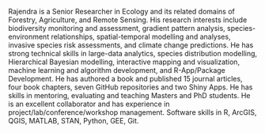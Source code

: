 Rajendra is a Senior Researcher in Ecology and its related domains of Forestry, Agriculture, and Remote Sensing. 
His research interests include biodiversity monitoring and assessment, gradient pattern analysis, species-environment relationships, spatial-temporal modelling and analyses, invasive species risk assessments, and climate change predictions. 
He has strong technical skills in large-data analytics, species distribution modelling, Hierarchical Bayesian modelling, interactive mapping and visualization, machine learning and algorithm development, and R-App/Package Development.
He has authored a book and published 15 journal articles, four book chapters, seven GitHub repositories and two Shiny Apps.
He has skills in mentoring, evaluating and teaching Masters and PhD students.
He is an excellent collaborator and has experience in project/lab/conference/workshop management.
Software skills in R, ArcGIS, QGIS, MATLAB, STAN, Python, GEE, Git.
